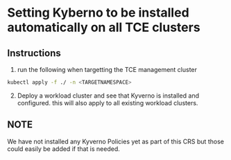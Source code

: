 # Setting Kyberno to be installed automatically on all TCE clusters
## Instructions
1. run the following when targetting the TCE management cluster
```bash
kubectl apply -f ./ -n <TARGETNAMESPACE>
```  
2. Deploy a workload cluster and see that Kyverno is installed and configured. this will also apply to all existing workload clusters.

## NOTE
We have not installed any Kyverno Policies yet as part of this CRS but those could easily be added if that is needed.
